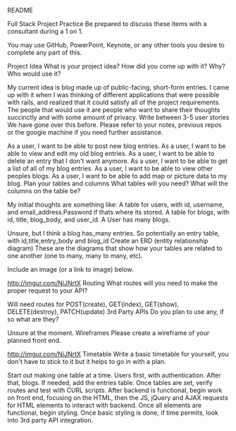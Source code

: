 README

Full Stack Project Practice Be prepared to discuss these items with a consultant during a 1 on 1.

You may use GitHub, PowerPoint, Keynote, or any other tools you desire to complete any part of this.

Project Idea What is your project idea? How did you come up with it? Why? Who would use it?

My current idea is blog made up of public-facing, short-form entries. I came up with it when I was thinking of different applications that were possible with rails, and realized that it could satisfy all of the project requirements. The people that would use it are people who want to share their thoughts succinctly and with some amount of privacy. Write between 3-5 user stories We have gone over this before. Please refer to your notes, previous repos or the google machine if you need further assistance.

As a user, I want to be able to post new blog entries. As a user, I want to be able to view and edit my old blog entries. As a user, I want to be able to delete an entry that I don't want anymore. As a user, I want to be able to get a list of all of my blog entries. As a user, I want to be able to view other peoples blogs. As a user, I want to be able to add map or picture data to my blog. Plan your tables and columns What tables will you need? What will the columns on the table be?

My initial thoughts are something like: A table for users, with id, username, and email_address.Password if thats where its stored. A table for blogs, with id, title, blog_body, and user_id. A User has many blogs.

Unsure, but I think a blog has_many entries. So potentially an entry table, with id,title,entry_body and blog_id Create an ERD (entity relationship diagram) These are the diagrams that show how your tables are related to one another (one to many, many to many, etc).

Include an image (or a link to image) below.

http://imgur.com/NiJNrtX Routing What routes will you need to make the proper request to your API?

Will need routes for POST(create), GET(index), GET(show), DELETE(destroy), PATCH(update) 3rd Party APIs Do you plan to use any, if so what are they?

Unsure at the moment. Wireframes Please create a wireframe of your planned front end.

http://imgur.com/NiJNrtX Timetable Write a basic timetable for yourself, you don't have to stick to it but it helps to go in with a plan.

Start out making one table at a time. Users first, with authentication. After that, blogs. If needed, add the entries table. Once tables are set, verify routes and test with CURL scripts. After backend is functional, begin work on front end, focusing on the HTML, then the JS, jQuery and AJAX requests for HTML elements to interact with backend. Once all elements are functional, begin styling. Once basic styling is done, if time permits, look into 3rd party API integration.
